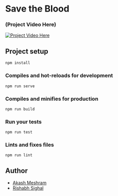 # Save the Blood

### (Project Video Here)
[![Project Video Here](https://img.youtube.com/vi/lc2i0AFmypY/0.jpg)](https://youtu.be/lc2i0AFmypY)


## Project setup
```
npm install
```

### Compiles and hot-reloads for development
```
npm run serve
```

### Compiles and minifies for production
```
npm run build
```

### Run your tests
```
npm run test
```

### Lints and fixes files
```
npm run lint
```

## Author <a name = "authors"></a>
- [Akash Meshram](https://github.com/akashmeshram) 
- [Rishabh Sighal](https://github.com/rishabh30) 
